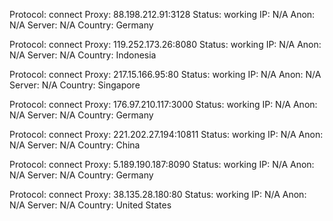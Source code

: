 Protocol: connect
Proxy: 88.198.212.91:3128
Status: working
IP: N/A
Anon: N/A
Server: N/A
Country: Germany

Protocol: connect
Proxy: 119.252.173.26:8080
Status: working
IP: N/A
Anon: N/A
Server: N/A
Country: Indonesia

Protocol: connect
Proxy: 217.15.166.95:80
Status: working
IP: N/A
Anon: N/A
Server: N/A
Country: Singapore

Protocol: connect
Proxy: 176.97.210.117:3000
Status: working
IP: N/A
Anon: N/A
Server: N/A
Country: Germany

Protocol: connect
Proxy: 221.202.27.194:10811
Status: working
IP: N/A
Anon: N/A
Server: N/A
Country: China

Protocol: connect
Proxy: 5.189.190.187:8090
Status: working
IP: N/A
Anon: N/A
Server: N/A
Country: Germany

Protocol: connect
Proxy: 38.135.28.180:80
Status: working
IP: N/A
Anon: N/A
Server: N/A
Country: United States

